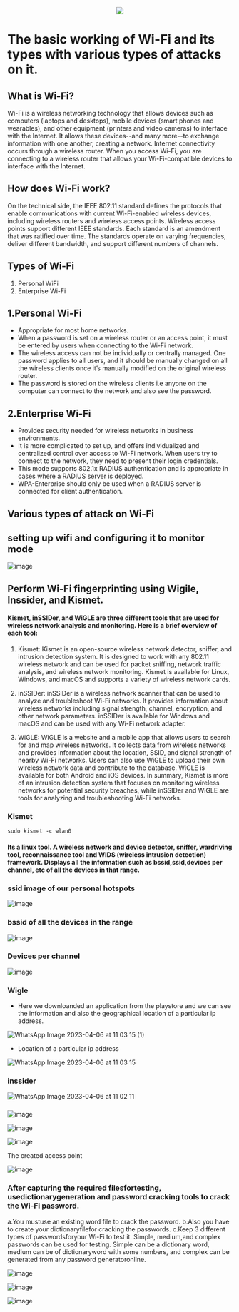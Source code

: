 <p align="center">
  <img src="https://www.cisco.com/c/en/us/products/wireless/what-is-wifi/jcr:content/Grid/category_atl_d6eb/layout-category-atl/anchor_info_8bec.img.png/1638359791836.png"/> <br/>
</p>
          
# The basic working of Wi-Fi and its types with various types of attacks on it.

## What is Wi-Fi?
Wi-Fi is a wireless networking technology that allows devices such as computers (laptops and desktops), mobile devices (smart phones and wearables), and other equipment (printers and video cameras) to interface with the Internet. 
It allows these devices--and many more--to exchange information with one another, creating a network. Internet connectivity occurs through a wireless router. When you access Wi-Fi, you are connecting to a wireless router that allows your Wi-Fi-compatible devices to interface with the Internet.

## How does Wi-Fi work?
On the technical side, the IEEE 802.11 standard defines the protocols that enable communications with current Wi-Fi-enabled wireless devices, including wireless routers and wireless access points. Wireless access points support different IEEE standards.
Each standard is an amendment that was ratified over time. The standards operate on varying frequencies, deliver different bandwidth, and support different numbers of channels.

## Types of Wi-Fi
1. Personal WiFi
2. Enterprise Wi-Fi

## 1.Personal Wi-Fi
   - Appropriate for most home networks. 
   - When a password is set on a wireless router or an access point, it must be entered by users when connecting to the Wi-Fi network.
   - The wireless access can not be individually or centrally managed. One password applies to all users, and it should be manually changed on all the wireless clients once it’s manually modified on the original wireless router.
   - The password is stored on the wireless clients i.e anyone on the computer can connect to the network and also see the password.
 ## 2.Enterprise Wi-Fi
   - Provides security needed for wireless networks in business environments. 
   - It is more complicated to set up, and offers individualized and centralized control over access to Wi-Fi network. When users try to connect to the network, they need to present their login credentials.
   - This mode supports 802.1x RADIUS authentication and is appropriate in cases where a RADIUS server is deployed. 
   - WPA-Enterprise should only be used when a RADIUS server is connected for client authentication.

## Various types of attack on Wi-Fi

## setting up wifi and configuring it to monitor mode 

![image](https://user-images.githubusercontent.com/68326118/230085018-846fedf7-5883-4968-bb88-e99a0a89f4ed.png)

## Perform Wi-Fi fingerprinting using Wigile, Inssider, and Kismet.

#### Kismet, inSSIDer, and WiGLE are three different tools that are used for wireless network analysis and monitoring. Here is a brief overview of each tool:
1. Kismet:
Kismet is an open-source wireless network detector, sniffer, and intrusion detection system. It is designed to work with any 802.11 wireless network and can be used for packet sniffing, network traffic analysis, and wireless network monitoring. Kismet is available for Linux, Windows, and macOS and supports a variety of wireless network cards.

2. inSSIDer:
inSSIDer is a wireless network scanner that can be used to analyze and troubleshoot Wi-Fi networks. It provides information about wireless networks including signal strength, channel, encryption, and other network parameters. inSSIDer is available for Windows and macOS and can be used with any Wi-Fi network adapter.

3. WiGLE:
WiGLE is a website and a mobile app that allows users to search for and map wireless networks. It collects data from wireless networks and provides information about the location, SSID, and signal strength of nearby Wi-Fi networks. Users can also use WiGLE to upload their own wireless network data and contribute to the database. WiGLE is available for both Android and iOS devices.
In summary, Kismet is more of an intrusion detection system that focuses on monitoring wireless networks for potential security breaches, while inSSIDer and WiGLE are tools for analyzing and troubleshooting Wi-Fi networks.

### Kismet 

`sudo kismet -c wlan0`
 
####  Its a linux tool. A wireless network and device detector, sniffer, wardriving tool, reconnaissance tool and WIDS (wireless intrusion detection) framework. Displays all the information such as bssid,ssid,devices per channel, etc of all the devices in that range. 
  
### ssid image of our personal hotspots 
![image](https://user-images.githubusercontent.com/68326118/230277751-378aead2-7b6d-4265-8827-225fb5148c0e.png)

### bssid of all the devices in the range
![image](https://user-images.githubusercontent.com/68326118/230278154-626833a7-3e83-45bf-978f-d6f69880eb16.png)

### Devices per channel
![image](https://user-images.githubusercontent.com/68326118/230282537-3daebb9e-a7f1-49f1-a6ad-0f4d3369b77b.png)

### Wigle 
- Here we downloanded an application from the playstore and we can see the information and also the geographical location of a particular ip address.

![WhatsApp Image 2023-04-06 at 11 03 15 (1)](https://user-images.githubusercontent.com/68326118/230281125-e5f0daa6-adfb-4bbf-83fd-933939593905.jpeg)

- Location of a particular ip address

![WhatsApp Image 2023-04-06 at 11 03 15](https://user-images.githubusercontent.com/68326118/230281089-b5314c23-91c6-43d5-b1dc-28876fca6ae4.jpeg)

### inssider
![WhatsApp Image 2023-04-06 at 11 02 11](https://user-images.githubusercontent.com/68326118/230281222-70d53cee-88c9-4ad5-a157-0133da147a44.jpeg)


###

![image](https://user-images.githubusercontent.com/68326118/230288530-283984ae-ecfa-4505-aa33-20cd4b29d1b6.png)

![image](https://user-images.githubusercontent.com/68326118/230288179-632e0714-1066-4c56-b52e-ff09a387e1d4.png)

![image](https://user-images.githubusercontent.com/68326118/230288706-550ab92e-af93-47a7-b253-d0a04add8422.png)

The created access point

![image](https://user-images.githubusercontent.com/68326118/230289028-56a1687a-33c6-4ae5-a07b-12a90415f66a.png)



### After capturing the required filesfortesting, usedictionarygeneration and password cracking tools to crack the Wi-Fi password. 
a.You mustuse an existing word file to crack the password.
b.Also you have to create your dictionaryfilefor cracking the passwords.
c.Keep 3 different types of passwordsforyour Wi-Fi to test it. 
Simple, medium,and complex passwords can be used for testing. Simple can be a dictionary word, medium can be of dictionaryword with some numbers, and complex can be generated from any password generatoronline. 

![image](https://user-images.githubusercontent.com/68326118/230714611-9913f2c1-dbaf-43dc-8315-0d44a8e025d9.png)

![image](https://user-images.githubusercontent.com/68326118/230715075-c5f7855d-79e7-4413-9585-a877f3bb38c9.png)

![image](https://user-images.githubusercontent.com/68326118/230715236-565c06cf-42c1-4697-a744-d748f3111501.png)
